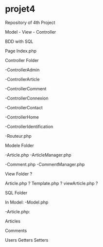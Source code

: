 # projet4

Repository of 4th Project

Model - View - Controller

BDD with SQL

Page Index.php

Controller Folder

-ControllerAdmin

-ControllerArticle

-ControllerComment

-ControllerConnexion

-ControllerContact

-ControllerHome

-ControllerIdentification

-Routeur.php

Modele Folder

-Article.php
-ArticleManager.php

-Comment.php
-CommentManager.php

View Folder ?

Article.php ? 
Template.php ? 
viewArticle.php ?

SQL Folder

In Model:
-Model.php

-Article.php:

Articles

Comments

Users
Getters
Setters
